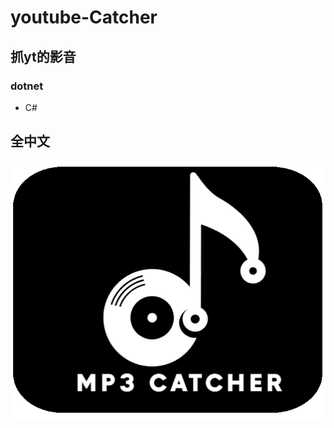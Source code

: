 # youtube-Catcher
## 抓yt的影音
### dotnet
- C#
## 全中文
![image](https://github.com/mokuri9518/youtube-Catcher/blob/main/mp3%20catch/mp3%20catch/bin/Debug/net8.0-windows/AppData/mp3%20catcher.png?raw=true)

